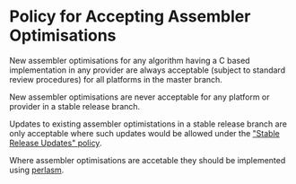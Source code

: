 Policy for Accepting Assembler Optimisations
============================================

New assembler optimisations for any algorithm having a C based implementation in
any provider are always acceptable (subject to standard review procedures) for
all platforms in the master branch.

New assembler optimisations are never acceptable for any platform or provider in
a stable release branch.

Updates to existing assembler optimistations in a stable release branch are only
acceptable where such updates would be allowed under the ["Stable Release
Updates" policy][1].

Where assembler optimisations are accetable they should be implemented using
[perlasm][2].

[1]: https://github.com/openssl/technical-policies/blob/master/policies/stable-release-updates.md
[2]: https://github.com/openssl/openssl/blob/master/crypto/perlasm/README.md
